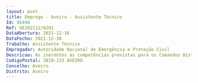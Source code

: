 ```yaml
--- 
layout: post
title: Emprego - Aveiro - Assistente Técnico
Id: 92494
Ref: OE202112/0291
DataAbertura: 2021-12-16
DataFecho: 2021-12-30
Trabalho: Assistente Técnico
Empregador: Autoridade Nacional de Emergência e Proteção Civil
Descricao: As inerentes às competências previstas para os Comandos Distritais de Operações de Socorro, atento o artigo 23.º do Decreto Lei n.º 45 2019, de 1 de abril, na sua redação atual, que aprovou a orgânica da ANEPC, considerando a Portaria n.º 224 A 2014, de 4 de novembro, e desenvolvidas no Despacho n.º 14688 2014, de 4 de dezembro, na sua redação atual, tendo em atenção o seu artigo 25.º.
CodigoPostal: 3810-133 AVEIRO
Concelho: Aveiro
Distrito: Aveiro
--- 
```

